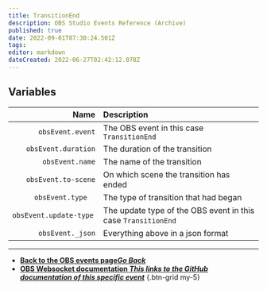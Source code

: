 ```yaml
---
title: TransitionEnd
description: OBS Studio Events Reference (Archive)
published: true
date: 2022-09-01T07:30:24.501Z
tags: 
editor: markdown
dateCreated: 2022-06-27T02:42:12.078Z
---
```


## Variables

Name | Description
----:|:------------
`obsEvent.event` | The OBS event in this case `TransitionEnd`
`obsEvent.duration` | The duration of the transition
`obsEvent.name` | The name of the transition
`obsEvent.to-scene` | On which scene the transition has ended
`obsEvent.type	` | The type of transition that had began
`obsEvent.update-type	` | The update type of the OBS event in this case `TransitionEnd`
`obsEvent._json` | Everything above in a json format
---

- [<i class="mdi mdi-chevron-left"></i>**Back to the OBS events page*Go Back***](/en/Broadcasters/OBS/Archive/Events)
- [<i class="mdi mdi-github"></i> **OBS Websocket documentation *This links to the GitHub documentation of this specific event***](https://github.com/obsproject/obs-websocket/blob/4.x-current/docs/generated/protocol.md#transitionend)
{.btn-grid my-5}
